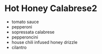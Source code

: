 # Hot Honey Calabrese2

- tomato sauce 
- pepperoni
- sopressata calabrese
- pepperoncini
- house chili infused honey drizzle
- cilantro
